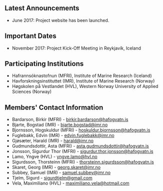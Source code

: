 ## Latest Announcements

- June 2017: Project website has been launched.

## Important Dates

- November 2017: Project Kick-Off Meeting in Reykjavík, Iceland

## Participating Institutions

- Hafrannsóknastofnun (MFRI), Institute of Marine Research (Iceland)
- Havforskningsinstituttet (IMR), Institute of Marine Research (Norway)
- Høgskolen på Vestlandet (HVL), Western Norway University of Applied Sciences (Norway)

## Members' Contact Information

- Bardarson, Birkir (MFRI) - [birkir.bardarson@hafogvatn.is](mailto:birkir.bardarson@hafogvatn.is)
- Bjarte, Bogstad (IMR) - bjarte.bogstad@imr.no
- Bjornsson, Hogskuldur (MFRI) - hoskuldur.bjornsson@hafogvatn.is
- Fuglebakk, Edvin (IMR) - edvin.fuglebakk@imr.no
- Gjøsæter, Harald (IMR) - harald@imr.no
- Gudmundsdottir, Asta (MFRI) - asta.gudmundsdottir@hafogvatn.is
- Jonsson, Sigurdur Thor (MFRI) - sigurdur.thor.jonsson@hafogvatn.is
- Lamo, Yngve (HVL) - yngve.lamo@hvl.no
- Sigurdsson, Thorsteinn (MFRI) - thorsteinn.sigurdsson@hafogvatn.is
- Skaret, Georg (IMR) - georg.skaret@imr.no
- Subbey, Samuel (IMR) - samuel.subbey@imr.no
- Tjelm, Sigurd - sigurdtjelm@gmail.com
- Vela, Maximiliano (HVL) - maximiliano.vela@hotmail.com
